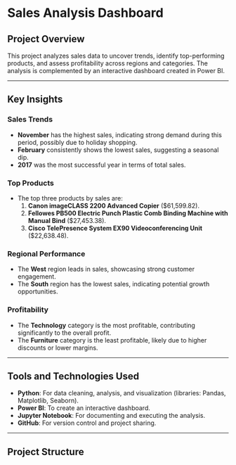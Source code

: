 # Sales Analysis Dashboard

## Project Overview
This project analyzes sales data to uncover trends, identify top-performing products, and assess profitability across regions and categories. The analysis is complemented by an interactive dashboard created in Power BI.

---

## Key Insights
### Sales Trends
- **November** has the highest sales, indicating strong demand during this period, possibly due to holiday shopping.
- **February** consistently shows the lowest sales, suggesting a seasonal dip.
- **2017** was the most successful year in terms of total sales.

### Top Products
- The top three products by sales are:
  1. **Canon imageCLASS 2200 Advanced Copier** ($61,599.82).
  2. **Fellowes PB500 Electric Punch Plastic Comb Binding Machine with Manual Bind** ($27,453.38).
  3. **Cisco TelePresence System EX90 Videoconferencing Unit** ($22,638.48).

### Regional Performance
- The **West** region leads in sales, showcasing strong customer engagement.
- The **South** region has the lowest sales, indicating potential growth opportunities.

### Profitability
- The **Technology** category is the most profitable, contributing significantly to the overall profit.
- The **Furniture** category is the least profitable, likely due to higher discounts or lower margins.

---

## Tools and Technologies Used
- **Python**: For data cleaning, analysis, and visualization (libraries: Pandas, Matplotlib, Seaborn).
- **Power BI**: To create an interactive dashboard.
- **Jupyter Notebook**: For documenting and executing the analysis.
- **GitHub**: For version control and project sharing.

---

## Project Structure
